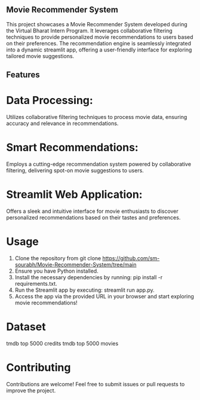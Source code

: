 ## Movie Recommender System

This project showcases a Movie Recommender System developed during the Virtual Bharat Intern Program. It leverages collaborative filtering techniques to provide personalized movie recommendations to users based on their preferences. The recommendation engine is seamlessly integrated into a dynamic streamlit app, offering a user-friendly interface for exploring tailored movie suggestions.

## Features
# Data Processing: 
Utilizes collaborative filtering techniques to process movie data, ensuring accuracy and relevance in recommendations.

# Smart Recommendations:
Employs a cutting-edge recommendation system powered by collaborative filtering, delivering spot-on movie suggestions to users.

# Streamlit Web Application: 
Offers a sleek and intuitive interface for movie enthusiasts to discover personalized recommendations based on their tastes and preferences.

# Usage
1. Clone the repository from git clone https://github.com/sm-sourabh/Movie-Recommender-System/tree/main
2. Ensure you have Python installed.
3. Install the necessary dependencies by running: pip install -r requirements.txt.
4. Run the Streamlit app by executing: streamlit run app.py.
5. Access the app via the provided URL in your browser and start exploring movie recommendations!

# Dataset 
tmdb top 5000 credits
tmdb top 5000 movies

# Contributing
Contributions are welcome! Feel free to submit issues or pull requests to improve the project.